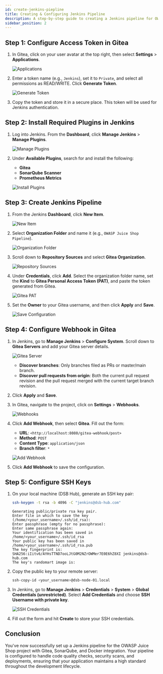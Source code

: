 ```yaml
---
id: create-jenkins-piepline
title: Creating & Configuring Jenkins Pipeline
description: A step-by-step guide to creating a Jenkins pipeline for OWASP Juice Shop using Gitea, SonarQube, and SSH keys.
sidebar_position: 2
---
```


## Step 1: Configure Access Token in Gitea

1. In Gitea, click on your user avatar at the top right, then select **Settings** > **Applications**.

   ![Applications](/img/projects/devsecops-home-lab/create-configure-pipeline/gitea-manage-access-tokens.png)

2. Enter a token name (e.g., `Jenkins`), set it to `Private`, and select all permissions as READ/WRITE. Click **Generate Token**.

   ![Generate Token](/img/projects/devsecops-home-lab/create-configure-pipeline/gitea-configure-token-permissions.png)

3. Copy the token and store it in a secure place. This token will be used for Jenkins authentication.

## Step 2: Install Required Plugins in Jenkins

1. Log into Jenkins. From the **Dashboard**, click **Manage Jenkins** > **Manage Plugins**.

   ![Manage Plugins](/img/projects/devsecops-home-lab/create-configure-pipeline/jenkins-manage-plugins.png)

2. Under **Available Plugins**, search for and install the following:

   - **Gitea**
   - **SonarQube Scanner**
   - **Prometheus Metrics**

   ![Install Plugins](/img/projects/devsecops-home-lab/create-configure-pipeline/jenkins-install-plugins.png)

## Step 3: Create Jenkins Pipeline

1. From the Jenkins **Dashboard**, click **New Item**.

   ![New Item](/img/projects/devsecops-home-lab/create-configure-pipeline/jenkins-dashboard.png)

2. Select **Organization Folder** and name it (e.g., `OWASP Juice Shop Pipeline`).

   ![Organization Folder](/img/projects/devsecops-home-lab/create-configure-pipeline/jenkins-organization-folder.png)

3. Scroll down to **Repository Sources** and select **Gitea Organization**.

   ![Repository Sources](/img/projects/devsecops-home-lab/create-configure-pipeline/jenkins-configure-gitea-pipeline.png)

4. Under **Credentials**, click **Add**. Select the organization folder name, set the **Kind** to **Gitea Personal Access Token (PAT)**, and paste the token generated from Gitea.

   ![Gitea PAT](/img/projects/devsecops-home-lab/create-configure-pipeline/jenkins-configure-gitea-pat.png)

5. Set the **Owner** to your Gitea username, and then click **Apply** and **Save**.

   ![Save Configuration](/img/projects/devsecops-home-lab/create-configure-pipeline/jenkins-config-gitea-organization.png)

## Step 4: Configure Webhook in Gitea

1. In Jenkins, go to **Manage Jenkins** > **Configure System**. Scroll down to **Gitea Servers** and add your Gitea server details.

   ![Gitea Server](/img/projects/devsecops-home-lab/create-configure-pipeline/jenkins-config-gitea-server.png)

   - **Discover branches**: Only branches filed as PRs or master/main branch.
   - **Discover pull requests from origin**: Both the current pull request revision and the pull request merged with the current target branch revision.

2. Click **Apply** and **Save**.

3. In Gitea, navigate to the project, click on **Settings** > **Webhooks**.

   ![Webhooks](/img/projects/devsecops-home-lab/create-configure-pipeline/gitea-config-webhook.png)

4. Click **Add Webhook**, then select **Gitea**. Fill out the form:

   - **URL**: `<http://localhost:8080/gitea-webhook/post>`
   - **Method**: `POST`
   - **Content Type**: `application/json`
   - **Branch filter**: `*`

   ![Add Webhook](/img/projects/devsecops-home-lab/create-configure-pipeline/gitea-add-webhook-jenkins.png)

5. Click **Add Webhook** to save the configuration.

## Step 5: Configure SSH Keys

1. On your local machine (DSB Hub), generate an SSH key pair:

   ```bash
   ssh-keygen -t rsa -b 4096 -C "jenkins@dsb-hub.com"
   ```

   ```plaintext
   Generating public/private rsa key pair.
   Enter file in which to save the key (/home/<your_username>/.ssh/id_rsa):
   Enter passphrase (empty for no passphrase):
   Enter same passphrase again:
   Your identification has been saved in /home/<your_username>/.ssh/id_rsa
   Your public key has been saved in /home/<your_username>/.ssh/id_rsa.pub
   The key fingerprint is:
   SHA256:iIitv6/AYHsTTND7ooLJtG0M2NZrOWMer7E0E6hZ8XI jenkins@dsb-hub.com
   The key's randomart image is:
   ```

2. Copy the public key to your remote server:

   ```bash
   ssh-copy-id <your_username>@dsb-node-01.local
   ```

3. In Jenkins, go to **Manage Jenkins** > **Credentials** > **System** > **Global Credentials (unrestricted)**. Select **Add Credentials** and choose **SSH Username with private key**.

   ![SSH Credentials](/img/projects/devsecops-home-lab/create-configure-pipeline/jenkins-config-ssh-username.png)

4. Fill out the form and hit **Create** to store your SSH credentials.

## Conclusion

You've now successfully set up a Jenkins pipeline for the OWASP Juice Shop project with Gitea, SonarQube, and Docker integration. Your pipeline is configured to handle code quality checks, security scans, and deployments, ensuring that your application maintains a high standard throughout the development lifecycle.

